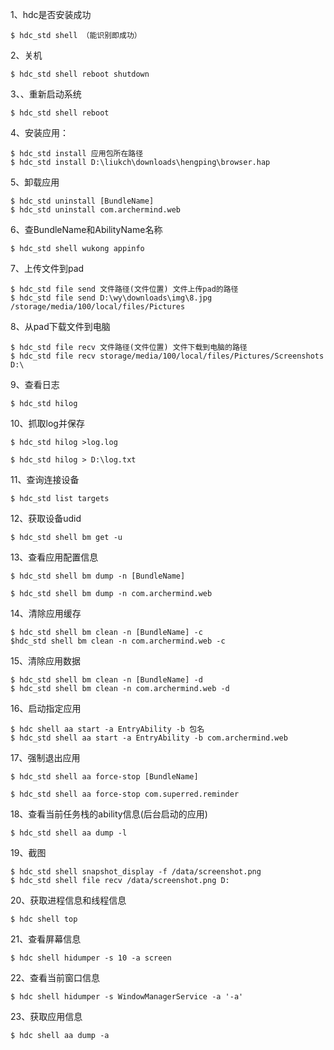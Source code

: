 1、hdc是否安装成功
```shell
$ hdc_std shell （能识别即成功）
```
2、关机
```shell
$ hdc_std shell reboot shutdown
```
3、、重新启动系统
```shell
$ hdc_std shell reboot
```
4、安装应用：
```shell
$ hdc_std install 应用包所在路径
$ hdc_std install D:\liukch\downloads\hengping\browser.hap
```
5、卸载应用
```shell
$ hdc_std uninstall [BundleName]
$ hdc_std uninstall com.archermind.web
```
6、查BundleName和AbilityName名称
```shell
$ hdc_std shell wukong appinfo
```
7、上传文件到pad
```shell
$ hdc_std file send 文件路径(文件位置) 文件上传pad的路径
$ hdc_std file send D:\wy\downloads\img\8.jpg /storage/media/100/local/files/Pictures
```
8、从pad下载文件到电脑
```shell
$ hdc_std file recv 文件路径(文件位置) 文件下载到电脑的路径
$ hdc_std file recv storage/media/100/local/files/Pictures/Screenshots D:\
```
9、查看日志
```shell
$ hdc_std hilog
```
10、抓取log并保存
```shell
$ hdc_std hilog >log.log

$ hdc_std hilog > D:\log.txt
```
11、查询连接设备
```shell
$ hdc_std list targets
```
12、获取设备udid
```shell
$ hdc_std shell bm get -u
```
13、查看应用配置信息
```shell
$ hdc_std shell bm dump -n [BundleName]

$ hdc_std shell bm dump -n com.archermind.web
```
14、清除应用缓存
```shell
$ hdc_std shell bm clean -n [BundleName] -c
$hdc_std shell bm clean -n com.archermind.web -c
```
15、清除应用数据
```shell
$ hdc_std shell bm clean -n [BundleName] -d
$ hdc_std shell bm clean -n com.archermind.web -d
```
16、启动指定应用
```shell
$ hdc shell aa start -a EntryAbility -b 包名
$ hdc_std shell aa start -a EntryAbility -b com.archermind.web
```
17、强制退出应用
```shell
$ hdc_std shell aa force-stop [BundleName]

$ hdc_std shell aa force-stop com.superred.reminder
```
18、查看当前任务栈的ability信息(后台启动的应用)
```shell
$ hdc_std shell aa dump -l
```
19、截图
```shell
$ hdc_std shell snapshot_display -f /data/screenshot.png
$ hdc_std shell file recv /data/screenshot.png D:
```
20、获取进程信息和线程信息
```shell
$ hdc shell top
```
21、查看屏幕信息
```shell
$ hdc shell hidumper -s 10 -a screen
```
22、查看当前窗口信息
```shell
$ hdc shell hidumper -s WindowManagerService -a '-a'
```
23、获取应用信息
```shell
$ hdc shell aa dump -a
```

